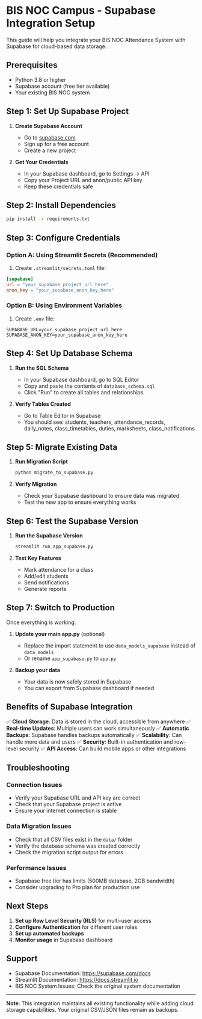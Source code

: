 # BIS NOC Campus - Supabase Integration Setup

This guide will help you integrate your BIS NOC Attendance System with Supabase for cloud-based data storage.

## Prerequisites

- Python 3.8 or higher
- Supabase account (free tier available)
- Your existing BIS NOC system

## Step 1: Set Up Supabase Project

1. **Create Supabase Account**
   - Go to [supabase.com](https://supabase.com)
   - Sign up for a free account
   - Create a new project

2. **Get Your Credentials**
   - In your Supabase dashboard, go to Settings → API
   - Copy your Project URL and anon/public API key
   - Keep these credentials safe

## Step 2: Install Dependencies

```bash
pip install -r requirements.txt
```

## Step 3: Configure Credentials

### Option A: Using Streamlit Secrets (Recommended)

1. Create `.streamlit/secrets.toml` file:
```toml
[supabase]
url = "your_supabase_project_url_here"
anon_key = "your_supabase_anon_key_here"
```

### Option B: Using Environment Variables

1. Create `.env` file:
```env
SUPABASE_URL=your_supabase_project_url_here
SUPABASE_ANON_KEY=your_supabase_anon_key_here
```

## Step 4: Set Up Database Schema

1. **Run the SQL Schema**
   - In your Supabase dashboard, go to SQL Editor
   - Copy and paste the contents of `database_schema.sql`
   - Click "Run" to create all tables and relationships

2. **Verify Tables Created**
   - Go to Table Editor in Supabase
   - You should see: students, teachers, attendance_records, daily_notes, class_timetables, duties, marksheets, class_notifications

## Step 5: Migrate Existing Data

1. **Run Migration Script**
   ```bash
   python migrate_to_supabase.py
   ```

2. **Verify Migration**
   - Check your Supabase dashboard to ensure data was migrated
   - Test the new app to ensure everything works

## Step 6: Test the Supabase Version

1. **Run the Supabase Version**
   ```bash
   streamlit run app_supabase.py
   ```

2. **Test Key Features**
   - Mark attendance for a class
   - Add/edit students
   - Send notifications
   - Generate reports

## Step 7: Switch to Production

Once everything is working:

1. **Update your main app.py** (optional)
   - Replace the import statement to use `data_models_supabase` instead of `data_models`
   - Or rename `app_supabase.py` to `app.py`

2. **Backup your data**
   - Your data is now safely stored in Supabase
   - You can export from Supabase dashboard if needed

## Benefits of Supabase Integration

✅ **Cloud Storage**: Data is stored in the cloud, accessible from anywhere
✅ **Real-time Updates**: Multiple users can work simultaneously
✅ **Automatic Backups**: Supabase handles backups automatically
✅ **Scalability**: Can handle more data and users
✅ **Security**: Built-in authentication and row-level security
✅ **API Access**: Can build mobile apps or other integrations

## Troubleshooting

### Connection Issues
- Verify your Supabase URL and API key are correct
- Check that your Supabase project is active
- Ensure your internet connection is stable

### Data Migration Issues
- Check that all CSV files exist in the `data/` folder
- Verify the database schema was created correctly
- Check the migration script output for errors

### Performance Issues
- Supabase free tier has limits (500MB database, 2GB bandwidth)
- Consider upgrading to Pro plan for production use

## Next Steps

1. **Set up Row Level Security (RLS)** for multi-user access
2. **Configure Authentication** for different user roles
3. **Set up automated backups**
4. **Monitor usage** in Supabase dashboard

## Support

- Supabase Documentation: https://supabase.com/docs
- Streamlit Documentation: https://docs.streamlit.io
- BIS NOC System Issues: Check the original system documentation

---

**Note**: This integration maintains all existing functionality while adding cloud storage capabilities. Your original CSV/JSON files remain as backups.
